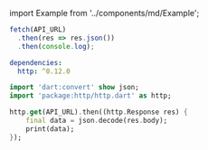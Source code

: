 import Example from '../components/md/Example';

<Example reactnative>

```js
fetch(API_URL)
  .then(res => res.json())
  .then(console.log);
```

</Example>

<Example flutter>

```yaml
dependencies:
  http: ^0.12.0
```

```dart
import 'dart:convert' show json;
import 'package:http/http.dart' as http;

http.get(API_URL).then((http.Response res) {
    final data = json.decode(res.body);
    print(data);
});

```

</Example>
